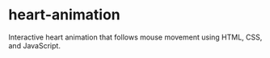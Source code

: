 # heart-animation
Interactive heart animation that follows mouse movement using HTML, CSS, and JavaScript.
